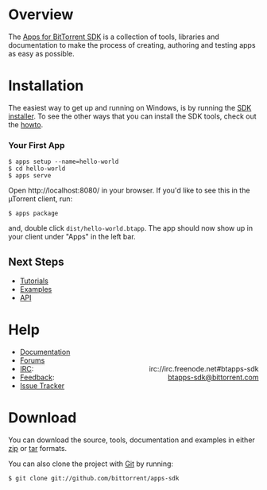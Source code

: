# Overview

The [Apps for BitTorrent SDK](/) is a collection of tools, libraries and
documentation to make the process of creating, authoring and testing apps as
easy as possible.

# Installation

The easiest way to get up and running on Windows, is by running the [SDK
installer](client/apps-sdk-installer.msi).
To see the other ways that you can install the SDK tools, check out the
[howto](doc/install-howto.html).

### Your First App

    $ apps setup --name=hello-world
    $ cd hello-world
    $ apps serve

Open http://localhost:8080/ in your browser. If you'd like to see this in the
&micro;Torrent client, run:

    $ apps package

and, double click `dist/hello-world.btapp`. The app should now show up in your
client under "Apps" in the left bar.

## Next Steps

- [Tutorials](doc/tutorials)
- [Examples](examples/)
- [API](doc/api.html)

# Help

- [Documentation](doc/)
- [Forums](http://forum.utorrent.com/viewforum.php?id=34)
- [IRC](irc://irc.freenode.net#btapps-sdk): <span style="float:right">irc://irc.freenode.net#btapps-sdk</span>
- [Feedback](mailto:btapps-sdk@bittorrent.com): <span style="float:right">btapps-sdk@bittorrent.com</span>
- [Issue Tracker](https://github.com/bittorrent/apps-sdk/issues)

# Download

You can download the source, tools, documentation and examples in either
[zip](http://github.com/bittorrent/apps-sdk/zipball/master) or
[tar](http://github.com/bittorrent/apps-sdk/tarball/master) formats.

You can also clone the project with [Git](http://git-scm.com/) by running:

    $ git clone git://github.com/bittorrent/apps-sdk
